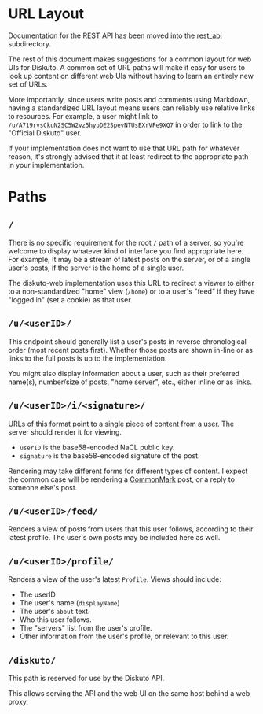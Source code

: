 URL Layout
==========

Documentation for the REST API has been moved into the [rest_api](./rest_api/) subdirectory.

The rest of this document makes suggestions for a common layout for web UIs for Diskuto. A common set of URL paths 
will make it easy for users to look up content on different web UIs without having to learn an entirely new set of URLs.

More importantly, since users write posts and comments using Markdown,
having a standardized URL layout means users can reliably use relative links
to resources. For example, a user might link to 
`/u/A719rvsCkuN2SC5W2vz5hypDE2SpevNTUsEXrVFe9XQ7` in order to link to the
"Official Diskuto" user.

If your implementation does not want to use that URL path for whatever reason,
it's strongly advised that it at least redirect to the appropriate path in your
implementation.

Paths
=====


`/`
---

There is no specific requirement for the root `/` path of a server, so you're welcome
to display whatever kind of interface you find appropriate here. For example, It may be a stream
of latest posts on the server, or of a single user's posts, if the server is the home of a single user.

The diskuto-web implementation uses this URL to redirect a viewer to either to
a non-standardized "home" view (`/home`) or to a user's "feed" if they have 
"logged in" (set a cookie) as that user.

`/u/<userID>/`
------------

This endpoint should generally list a user's posts in reverse chronological
order (most recent posts first). Whether those posts are shown in-line or as
links to the full posts is up to the implementation.

You might also display information about a user, such as their preferred name(s),
number/size of posts, "home server", etc., either inline or as links.

`/u/<userID>/i/<signature>/`
------------------------

URLs of this format point to a single piece of content from a user. The server
should render it for viewing.

 * `userID` is the base58-encoded NaCL public key.
 * `signature` is the base58-encoded signature of the post.

Rendering may take different forms for different types of content. I expect the
common case will be rendering a [CommonMark] post, or a reply to someone else's
post. 

[CommonMark]: https://commonmark.org/


`/u/<userID>/feed/`
-------------------

Renders a view of posts from users that this user follows, according to their
latest profile. The user's own posts may be included here as well.

`/u/<userID>/profile/`
-------------------

Renders a view of the user's latest `Profile`. Views should include:

* The userID
* The user's name (`displayName`)
* The user's `about` text.
* Who this user follows.
* The "servers" list from the user's profile. 
* Other information from the user's profile, or relevant to this user.


`/diskuto/`
----------

This path is reserved for use by the Diskuto API.

This allows serving the API and the web UI on the same host behind a web proxy.